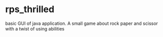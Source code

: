 # rps_thrilled
basic GUI of java application. A small game about rock paper and scissor with a twist of using abilities
